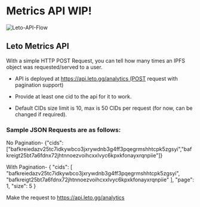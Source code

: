 
 # Metrics API WIP!


![Leto-API-Flow](https://user-images.githubusercontent.com/30084404/232287746-9205c249-24fa-4bde-92fb-30c828dac0d3.png)




## Leto Metrics API

With a simple HTTP POST Request, you can tell how many times an IPFS object was requested/served to a user.

- API is deployed at https://api.leto.gg/analytics (POST request with pagination support)

- Provide at least one cid to the api for it to work.

- Default CIDs size limit is 10, max is 50 CIDs per request (for now, can be changed if required).

### Sample JSON Requests are as follows: 	

No Pagination- {"cids":["bafkreiedazv25tc7idkywbco3jxrywdnb3g4ff3pqegrmshhtcpk5zgsyi","bafkreigt25bt7a6fdnx72jhtnnoezvoihcxxlvyc6kpxkfonayxrqnpiie"]}


With Pagination-
{
  "cids": [
    "bafkreiedazv25tc7idkywbco3jxrywdnb3g4ff3pqegrmshhtcpk5zgsyi",
    "bafkreigt25bt7a6fdnx72jhtnnoezvoihcxxlvyc6kpxkfonayxrqnpiie"
  ],
  "page": 1,
  "size": 5
}

Make the request to https://api.leto.gg/analytics 




